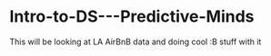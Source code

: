# Intro-to-DS---Predictive-Minds
This will be looking at LA AirBnB data and doing cool :B stuff with it
